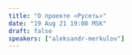 ```yaml
---
title: "О проекте «Русеть»"
date: "19 Aug 21 19:00 MSK"
draft: false
speakers: ["aleksandr-merkulov"]
---
```

